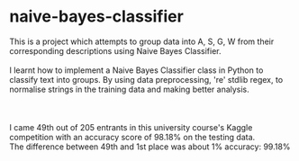 # naive-bayes-classifier

This is a project which attempts to group data into A, S, G, W from their corresponding descriptions using Naive Bayes Classifier.
<br><br>
I learnt how to implement a Naive Bayes Classifier class in Python to classify text into groups. By using data preprocessing, 're' stdlib regex, to normalise strings in the training data and making better analysis.
<br><br>
<br><br>
I came 49th out of 205 entrants in this university course's Kaggle competition with an accuracy score of 98.18% on the testing data. 
<br>
The difference between 49th and 1st place was about 1% accuracy: 99.18%
